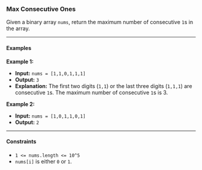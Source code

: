 ### Max Consecutive Ones

Given a binary array `nums`, return the maximum number of consecutive `1`s in the array.

---

#### Examples

**Example 1:**
- **Input:** `nums = [1,1,0,1,1,1]`
- **Output:** `3`
- **Explanation:** The first two digits (`1,1`) or the last three digits (`1,1,1`) are consecutive `1`s. The maximum number of consecutive `1`s is 3.

**Example 2:**
- **Input:** `nums = [1,0,1,1,0,1]`
- **Output:** `2`

---

#### Constraints

- `1 <= nums.length <= 10^5`
- `nums[i]` is either `0` or `1`.